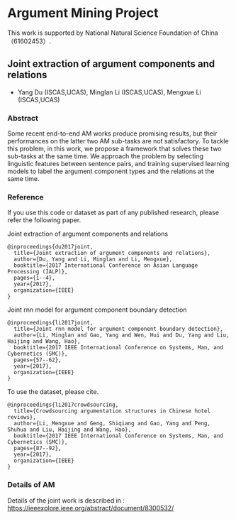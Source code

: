 # Argument Mining Project

This work is supported by National Natural Science Foundation of China（61602453）.

## Joint extraction of argument components and relations
+ Yang Du (ISCAS,UCAS), Minglan Li (ISCAS,UCAS), Mengxue Li (ISCAS,UCAS)



### Abstract
Some recent end-to-end AM works produce promising results, but their performances on the latter two AM sub-tasks are not satisfactory. To tackle this problem, in this work, we propose a framework that solves these two sub-tasks at the same time. We approach the problem by selecting linguistic features between sentence pairs, and training supervised learning models to label the argument component types and the relations at the same time. 

### Reference
If you use this code or dataset as part of any published research, please refer the following paper.

Joint extraction of argument components and relations
```
@inproceedings{du2017joint,
  title={Joint extraction of argument components and relations},
  author={Du, Yang and Li, Minglan and Li, Mengxue},
  booktitle={2017 International Conference on Asian Language Processing (IALP)},
  pages={1--4},
  year={2017},
  organization={IEEE}
}
```

Joint rnn model for argument component boundary detection
```
@inproceedings{li2017joint,
  title={Joint rnn model for argument component boundary detection},
  author={Li, Minglan and Gao, Yang and Wen, Hui and Du, Yang and Liu, Haijing and Wang, Hao},
  booktitle={2017 IEEE International Conference on Systems, Man, and Cybernetics (SMC)},
  pages={57--62},
  year={2017},
  organization={IEEE}
}
```

To use the dataset, please cite.
```
@inproceedings{li2017crowdsourcing,
  title={Crowdsourcing argumentation structures in Chinese hotel reviews},
  author={Li, Mengxue and Geng, Shiqiang and Gao, Yang and Peng, Shuhua and Liu, Haijing and Wang, Hao},
  booktitle={2017 IEEE International Conference on Systems, Man, and Cybernetics (SMC)},
  pages={87--92},
  year={2017},
  organization={IEEE}
}
```


### Details of AM
Details of the joint work is described in : https://ieeexplore.ieee.org/abstract/document/8300532/
